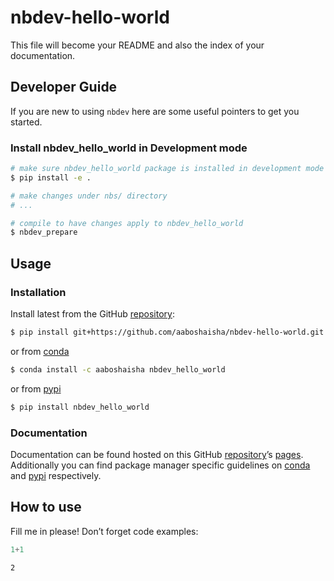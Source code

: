 # nbdev-hello-world


<!-- WARNING: THIS FILE WAS AUTOGENERATED! DO NOT EDIT! -->

This file will become your README and also the index of your
documentation.

## Developer Guide

If you are new to using `nbdev` here are some useful pointers to get you
started.

### Install nbdev_hello_world in Development mode

``` sh
# make sure nbdev_hello_world package is installed in development mode
$ pip install -e .

# make changes under nbs/ directory
# ...

# compile to have changes apply to nbdev_hello_world
$ nbdev_prepare
```

## Usage

### Installation

Install latest from the GitHub
[repository](https://github.com/aaboshaisha/nbdev-hello-world):

``` sh
$ pip install git+https://github.com/aaboshaisha/nbdev-hello-world.git
```

or from [conda](https://anaconda.org/aaboshaisha/nbdev-hello-world)

``` sh
$ conda install -c aaboshaisha nbdev_hello_world
```

or from [pypi](https://pypi.org/project/nbdev-hello-world/)

``` sh
$ pip install nbdev_hello_world
```

### Documentation

Documentation can be found hosted on this GitHub
[repository](https://github.com/aaboshaisha/nbdev-hello-world)’s
[pages](https://aaboshaisha.github.io/nbdev-hello-world/). Additionally
you can find package manager specific guidelines on
[conda](https://anaconda.org/aaboshaisha/nbdev-hello-world) and
[pypi](https://pypi.org/project/nbdev-hello-world/) respectively.

## How to use

Fill me in please! Don’t forget code examples:

``` python
1+1
```

    2
